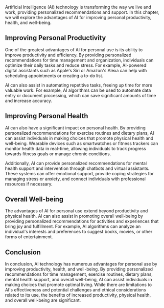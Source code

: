 
Artificial Intelligence (AI) technology is transforming the way we live and work, providing personalized recommendations and support. In this chapter, we will explore the advantages of AI for improving personal productivity, health, and well-being.

Improving Personal Productivity
-------------------------------

One of the greatest advantages of AI for personal use is its ability to improve productivity and efficiency. By providing personalized recommendations for time management and organization, individuals can optimize their daily tasks and reduce stress. For example, AI-powered digital assistants such as Apple's Siri or Amazon's Alexa can help with scheduling appointments or creating a to-do list.

AI can also assist in automating repetitive tasks, freeing up time for more valuable work. For example, AI algorithms can be used to automate data entry or document processing, which can save significant amounts of time and increase accuracy.

Improving Personal Health
-------------------------

AI can also have a significant impact on personal health. By providing personalized recommendations for exercise routines and dietary plans, AI can assist individuals in making choices that promote physical health and well-being. Wearable devices such as smartwatches or fitness trackers can monitor health data in real-time, allowing individuals to track progress towards fitness goals or manage chronic conditions.

Additionally, AI can provide personalized recommendations for mental health support and intervention through chatbots and virtual assistants. These systems can offer emotional support, provide coping strategies for managing stress or anxiety, and connect individuals with professional resources if necessary.

Overall Well-being
------------------

The advantages of AI for personal use extend beyond productivity and physical health. AI can also assist in promoting overall well-being by providing personalized recommendations for activities and experiences that bring joy and fulfillment. For example, AI algorithms can analyze an individual's interests and preferences to suggest books, movies, or other forms of entertainment.

Conclusion
----------

In conclusion, AI technology has numerous advantages for personal use by improving productivity, health, and well-being. By providing personalized recommendations for time management, exercise routines, dietary plans, mental health support, and overall well-being, AI can assist individuals in making choices that promote optimal living. While there are limitations to AI's effectiveness and potential challenges and ethical considerations related to its use, the benefits of increased productivity, physical health, and overall well-being are significant.
